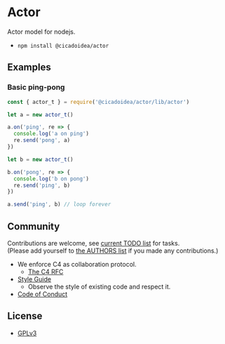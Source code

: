 # Actor

Actor model for nodejs.

- `npm install @cicadoidea/actor`

## Examples

### Basic ping-pong

``` js
const { actor_t } = require('@cicadoidea/actor/lib/actor')

let a = new actor_t()

a.on('ping', re => {
  console.log('a on ping')
  re.send('pong', a)
})

let b = new actor_t()

b.on('pong', re => {
  console.log('b on pong')
  re.send('ping', b)
})

a.send('ping', b) // loop forever
```

## Community

Contributions are welcome, see [current TODO list](TODO.md) for tasks. <br>
(Please add yourself to [the AUTHORS list](AUTHORS) if you made any contributions.)

- We enforce C4 as collaboration protocol.
  - [The C4 RFC](https://rfc.zeromq.org/spec:42/C4)
- [Style Guide](STYLE-GUIDE.md)
  - Observe the style of existing code and respect it.
- [Code of Conduct](CODE-OF-CONDUCT.md)

## License

- [GPLv3](LICENSE)
